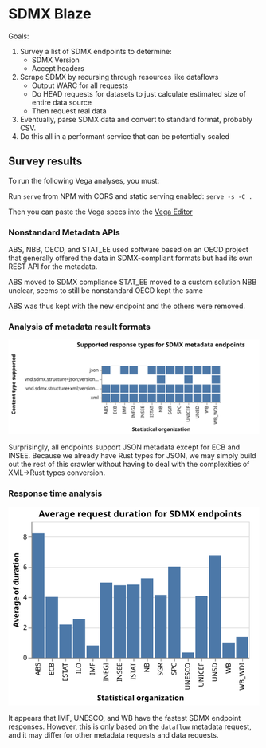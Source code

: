 # SDMX Blaze

Goals:

1. Survey a list of SDMX endpoints to determine:
   - SDMX Version
   - Accept headers
2. Scrape SDMX by recursing through resources like dataflows
   - Output WARC for all requests
   - Do HEAD requests for datasets to just calculate estimated size of entire data source
   - Then request real data
3. Eventually, parse SDMX data and convert to standard format, probably CSV.
4. Do this all in a performant service that can be potentially scaled

## Survey results

To run the following Vega analyses, you must:

Run `serve` from NPM with CORS and static serving enabled: `serve -s -C .`

Then you can paste the Vega specs into the [Vega Editor](https://vega.github.io/editor/)

### Nonstandard Metadata APIs

ABS, NBB, OECD, and STAT_EE used software based on an OECD project that generally offered the data in SDMX-compliant formats but had its own REST API for the metadata.

ABS moved to SDMX compliance
STAT_EE moved to a custom solution
NBB unclear, seems to still be nonstandard
OECD kept the same

ABS was thus kept with the new endpoint and the others were removed.

### Analysis of metadata result formats

![Chart of SDMX Response Formats](./images/sdmx-response-formats.svg)

Surprisingly, all endpoints support JSON metadata except for ECB and INSEE. Because we already have Rust types for JSON, we may simply build out the rest of this crawler without having to deal with the complexities of XML->Rust types conversion.

### Response time analysis

![Chart of SDMX Response Times](./images/sdmx-response-times.svg)

It appears that IMF, UNESCO, and WB have the fastest SDMX endpoint responses. However, this is only based on the `dataflow` metadata request, and it may differ for other metadata requests and data requests.
